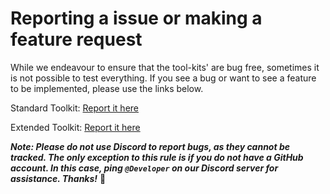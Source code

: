 # Reporting a issue or making a feature request

While we endeavour to ensure that the tool-kits' are bug free, sometimes it is not possible to test everything. If you see a bug or want to see a feature to be implemented, please use the links below.

Standard Toolkit: [Report it here](https://github.com/Krypton-Suite/Standard-Toolkit/issues/new/choose)

Extended Toolkit: [Report it here](https://github.com/Krypton-Suite/Extended-Toolkit/issues/new/choose)

***Note: Please do not use Discord to report bugs, as they cannot be tracked. The only exception to this rule is if you do not have a GitHub account. In this case, ping `@Developer` on our Discord server for assistance. Thanks!*** :slightly_smiling_face: